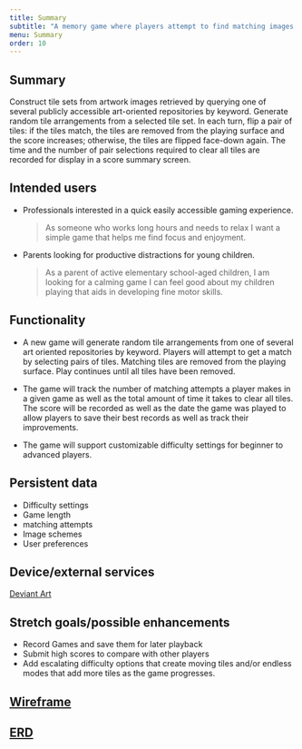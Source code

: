 ```yaml
---
title: Summary
subtitle: "A memory game where players attempt to find matching images by flipping tiles."
menu: Summary
order: 10
---
```


## Summary

Construct tile sets from artwork images retrieved by querying one of several publicly accessible art-oriented repositories by keyword. Generate random tile arrangements from a selected tile set. In each turn, flip a pair of tiles: if the tiles match, the tiles are removed from the playing surface and the score increases; otherwise, the tiles are flipped face-down again. The time and the number of pair selections required to clear all tiles are recorded for display in a score summary screen.
## Intended users
* Professionals interested in a quick easily accessible gaming experience.
  > As someone who works long hours and needs to relax I want a simple game that helps me find focus and enjoyment.
* Parents looking for productive distractions for young children.  
  > As a parent of active elementary school-aged children, I am looking for a calming game I can feel good about my children playing that aids in developing fine motor skills.

## Functionality

* A new game will generate random tile arrangements from one of several art oriented repositories by keyword. Players will attempt to get a match by selecting pairs of tiles. Matching tiles are removed from the playing surface. Play continues until all tiles have been removed.

* The game will track the number of matching attempts a player makes in a given game as well as the total amount of time it takes to clear all tiles. The score will be recorded as well as the date the game was played to allow players to save their best records as well as track their improvements.

* The game will support customizable difficulty settings for beginner to advanced players.

## Persistent data
* Difficulty settings
* Game length
* matching attempts
* Image schemes
* User preferences

## Device/external services
[Deviant Art](https://www.deviantart.com/developers/http/v1/20210526/browse_topic/2a61608c6f8dfb32f8e12372080cfb34)

## Stretch goals/possible enhancements
* Record Games and save them for later playback
* Submit high scores to compare with other players
* Add escalating difficulty options that create moving tiles and/or endless modes that add more tiles as the game progresses.

## [Wireframe](wireframe.md)

## [ERD](erd.md)